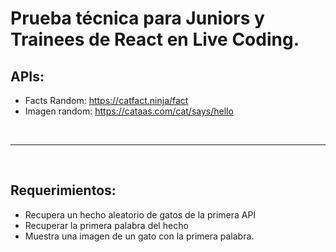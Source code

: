 # Prueba técnica para Juniors y Trainees de React en Live Coding.

## APIs:

- Facts Random: https://catfact.ninja/fact
- Imagen random: https://cataas.com/cat/says/hello

<br />

---

<br />

## Requerimientos:

- Recupera un hecho aleatorio de gatos de la primera API
- Recuperar la primera palabra del hecho
- Muestra una imagen de un gato con la primera palabra.
